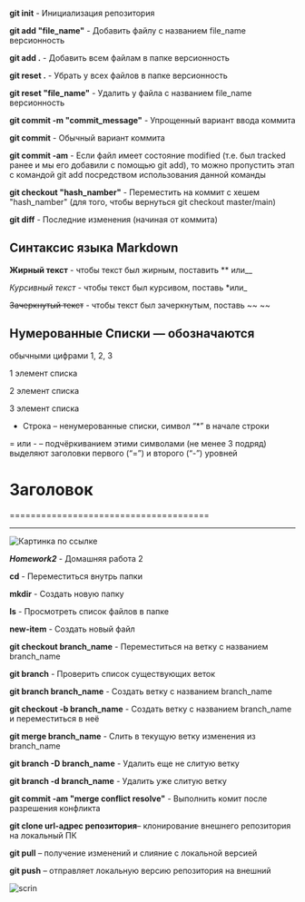 **git init** - Инициализация репозитория

**git add "file_name"** - Добавить файлу с названием file_name версионность

**git add .** - Добавить всем файлам в папке версионность

**git reset .** - Убрать у всех файлов в папке версионность

**git reset "file_name"** - Удалить у файла с названием file_name версионность

**git commit -m "commit_message"** - Упрощенный вариант ввода коммита 

**git commit** - Обычный вариант коммита

**git commit -am** - Если файл имеет состояние modified (т.е. был tracked ранее и мы его добавили с помощью git add), то можно пропустить этап с командой git add посредством использования данной команды

**git checkout "hash_namber"** - Переместить на коммит с хешем "hash_namber" (для того, чтобы вернуться git checkout master/main) 

**git diff** - Последние изменения (начиная от коммита)

## __Синтаксис языка Markdown__ ## 

**Жирный текст** - чтобы текст был жирным, поставить ** или__

*Курсивный текст* - чтобы текст был курсивом, поставь *или_

 ~~Зачеркнутый текст~~ - чтобы текст был зачеркнутым, поставь ~~ ~~ 

 ## Нумерованные Списки — обозначаются 
обычными цифрами 1, 2, 3

1 элемент списка

2 элемент списка

3 элемент списка

* Строка – ненумерованные списки, символ “*” в начале строки

= или - – подчёркиванием этими символами (не менее 3 подряд) выделяют заголовки первого 
(“=”) и второго (“-”) уровней

# Заголовок

======================================

--------------------------------------

![Картинка по ссылке](https://i.vimeocdn.com/video/432547040-54ee20f92eacbf809b266dd97a77af4999b3234d4c1b72ace8313a0e22bfad8b-d.jpg)

**_Homework2_** - Домашняя работа 2

**cd** - Переместиться внутрь папки

**mkdir** - Создать новую папку

**ls** - Просмотреть список файлов в папке

**new-item** - Создать новый файл

**git checkout branch_name** - Переместиться на ветку с названием branch_name

**git branch** - Проверить список существующих веток

**git branch branch_name** - Создать ветку с названием branch_name

**git checkout -b branch_name** - Создать ветку с названием branch_name и переместиться в неё

**git merge branch_name** - Слить в текущую ветку изменения из branch_name

**git branch -D branch_name** - Удалить еще не слитую ветку

**git branch -d branch_name** - Удалить уже слитую ветку

**git commit -am "merge conflict resolve"** - Выполнить комит после разрешения конфликта

**git clone url-адрес репозитория**– клонирование внешнего репозитория на локальный ПК

**git pull** – получение изменений и слияние с локальной версией

**git push** – отправляет локальную версию репозитория на внешний

![scrin](C:\Users\Ara\Desktop\gitlesson3\fork\2023-10-19_0048-55.png)


